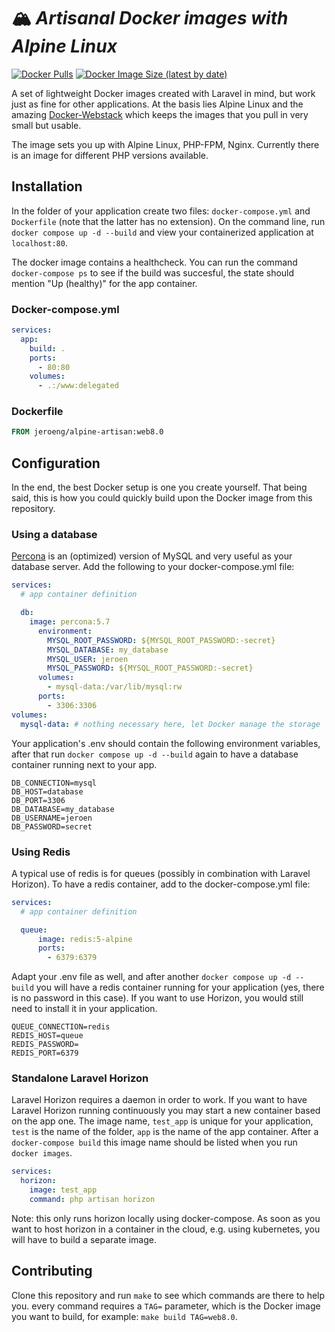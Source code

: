 # 🏔️ *Artisanal Docker images with Alpine Linux*

[![Docker Pulls][ico-pulls]][link-docker-hub]
[![Docker Image Size (latest by date)][ico-size]][link-docker-hub]

A set of lightweight Docker images created with Laravel in mind, but work just as fine for other applications.
At the basis lies Alpine Linux and the amazing [Docker-Webstack](https://github.com/eXistenZNL/Docker-Webstack) which keeps the images that you pull in very small but usable.

The image sets you up with Alpine Linux, PHP-FPM, Nginx. Currently there is an image for different PHP versions available.

## Installation
In the folder of your application create two files: `docker-compose.yml` and `Dockerfile` (note that the latter has no extension). On the command line, run `docker compose up -d --build` and view your containerized application at `localhost:80`.

The docker image contains a healthcheck. You can run the command `docker-compose ps` to see if the build was succesful, the state should mention "Up (healthy)" for the app container.

### Docker-compose.yml
```yaml
services:
  app:
    build: .
    ports:
      - 80:80
    volumes:
      - .:/www:delegated
```

### Dockerfile
```Dockerfile
FROM jeroeng/alpine-artisan:web8.0
```

## Configuration
In the end, the best Docker setup is one you create yourself. That being said, this is how you could quickly build upon the Docker image from this repository.

### Using a database
[Percona](https://hub.docker.com/_/percona) is an (optimized) version of MySQL and very useful as your database server. Add the following to your docker-compose.yml file:

```yaml
services:
  # app container definition

  db:
    image: percona:5.7
      environment:
        MYSQL_ROOT_PASSWORD: ${MYSQL_ROOT_PASSWORD:-secret}
        MYSQL_DATABASE: my_database
        MYSQL_USER: jeroen
        MYSQL_PASSWORD: ${MYSQL_ROOT_PASSWORD:-secret}
      volumes:
        - mysql-data:/var/lib/mysql:rw
      ports:
        - 3306:3306
volumes:
  mysql-data: # nothing necessary here, let Docker manage the storage
```

Your application's .env should contain the following environment variables, after that run `docker compose up -d --build` again to have a database container running next to your app.

```.env
DB_CONNECTION=mysql
DB_HOST=database
DB_PORT=3306
DB_DATABASE=my_database
DB_USERNAME=jeroen
DB_PASSWORD=secret
```

### Using Redis
A typical use of redis is for queues (possibly in combination with Laravel Horizon). To have a redis container, add to the docker-compose.yml file:

```yaml
services:
  # app container definition

  queue:
      image: redis:5-alpine
      ports:
        - 6379:6379
```

Adapt your .env file as well, and after another `docker compose up -d --build` you will have a redis container running for your application (yes, there is no password in this case). If you want to use Horizon, you would still need to install it in your application.

```.env
QUEUE_CONNECTION=redis
REDIS_HOST=queue
REDIS_PASSWORD=
REDIS_PORT=6379
```

### Standalone Laravel Horizon
Laravel Horizon requires a daemon in order to work. If you want to have Laravel Horizon running continuously you may start a new container based on the app one. The image name, `test_app` is unique for your application, `test` is the name of the folder, `app` is the name of the app container. After a `docker-compose build` this image name should be listed when you run `docker images`.

```yaml
services:
  horizon:
    image: test_app
    command: php artisan horizon
```

Note: this only runs horizon locally using docker-compose. As soon as you want to host horizon in a container in the cloud, e.g. using kubernetes, you will have to build a separate image.

## Contributing
Clone this repository and run `make` to see which commands are there to help you. every command requires a `TAG=` parameter, which is the Docker image you want to build, for example: `make build TAG=web8.0`.

[link-docker-hub]: https://hub.docker.com/r/jeroeng/alpine-artisan
[ico-pulls]: https://img.shields.io/docker/pulls/jeroeng/alpine-artisan?style=flat-square
[ico-size]: https://img.shields.io/docker/image-size/jeroeng/alpine-artisan?style=flat-square
